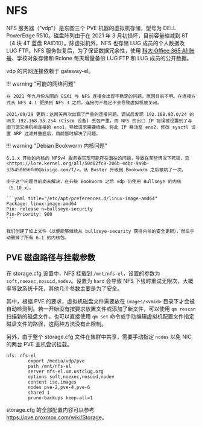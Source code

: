 # NFS

NFS 服务器（"vdp"）是东图三个 PVE 机器的虚拟机存储，型号为 DELL PowerEdge R510。磁盘阵列由于在 2021 年 3 月初损坏，目前容量缩减到 8T（4 块 4T 蓝盘 RAID10）。除虚拟机外，NFS 也存储 LUG 成员的个人数据及 LUG FTP。NFS 服务恢复后，为了保证数据冗余性，使用 ~~[科大 Office 365 A1 账号](http://staff.ustc.edu.cn/~wf0229/office365/)~~、学校对象存储和 Rclone 每天增量备份 LUG FTP 和 LUG 成员的公开数据。

vdp 的内网连接依赖于 gateway-el。

!!! warning "可能的网络问题"

    在 2021 年九月份东图的 ESXi 与 NFS 连接会出现不稳定的问题，原因目前不明。在连接方式从 NFS 4.1 更换到 NFS 3 之后，连接的不稳定不会导致虚拟机被关闭。

    2021/09/29 更新：这两天再次出现了严重的连接问题。调试后发现 192.168.93.0/24 的网关 192.168.93.254 (Cisco 设备) 丢包严重，而 NFS 的出口 IP 错误被设置到了与图书馆交换机相连接的 eno1，导致请求需要绕路。将此 IP 移动至 eno2，修改 sysctl 设置 ARP 过滤并重启后，目前暂时解决了问题。

!!! warning "Debian Bookworm 内核问题"

    6.1.x 开始的内核的 NFSv4 服务器实现可能存在潜在的问题，导致在某些情况下死锁，见 <https://lore.kernel.org/all/50d62fc9-206b-4dbc-9a9b-335450656fd0@aixigo.com/T/>。从 Buster 升级到 Bookworm 之后被坑了一次。

    由于这个问题目前尚未解决，在升级 Bookworm 之后 vdp 仍使用 Bullseye 的内核（5.10.x）。

    ```yaml title="/etc/apt/preferences.d/linux-image-amd64"
    Package: linux-image-amd64
    Pin: release n=bullseye-security
    Pin-Priority: 900
    ```

    我们创建了如上文件（以便能够继续从 bullseye-security 获得内核的安全更新），然后手动删掉了所有 6.1 的内核包。

## PVE 磁盘路径与挂载参数

在 storage.cfg 设置中，NFS 挂载到 `/mnt/nfs-el`，设置的参数为 `soft,noexec,nosuid,nodev`。设置为 `hard` 会导致 NFS 下线时重试无限次，大概率导致系统卡死，其他几个参数主要是为了安全。

其中，根据 PVE 的要求，虚拟机磁盘文件需要放在 `images/<vmid>` 目录下才会被自动检测到。若一开始没有按要求放置文件或添加了新文件，可以使用 `qm rescan` 扫描新的磁盘文件。也可以直接使用 `qm set` 命令或手动编辑虚拟机配置文件指定磁盘文件的路径，这两种方法没有此限制。

另外，由于整个 storage.cfg 文件在集群中共享，需要手动指定 `nodes` 以免 NIC 的两台 PVE 主机尝试挂载。

```text title="/etc/pve/storage.cfg"
nfs: nfs-el
        export /media/vdp/pve
        path /mnt/nfs-el
        server nfs-el.vm.ustclug.org
        options soft,noexec,nosuid,nodev
        content iso,images
        nodes pve-2,pve-4,pve-6
        shared 1
        prune-backups keep-all=1
```

storage.cfg 的全部配置内容可以参考 <https://pve.proxmox.com/wiki/Storage>。
